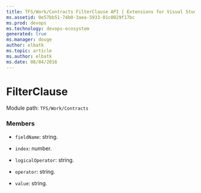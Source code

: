```yaml
---
title: TFS/Work/Contracts FilterClause API | Extensions for Visual Studio Team Services
ms.assetid: 0e57bb51-74b0-3aea-5933-01c0029f17bc
ms.prod: devops
ms.technology: devops-ecosystem
generated: true
ms.manager: douge
author: elbatk
ms.topic: article
ms.author: elbatk
ms.date: 08/04/2016
---
```


# FilterClause

Module path: `TFS/Work/Contracts`


### Members

* `fieldName`: string. 

* `index`: number. 

* `logicalOperator`: string. 

* `operator`: string. 

* `value`: string. 


